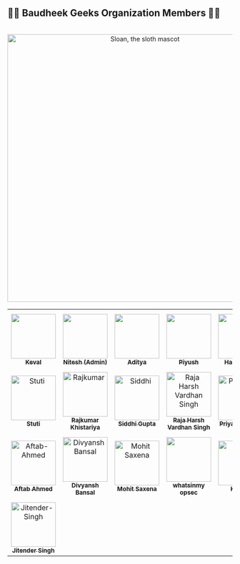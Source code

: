 

## 👨‍🎓 Baudheek Geeks Organization Members 👨‍🎓
<p align="center"><br>
  <img alt="Sloan, the sloth mascot" width="600px" src="https://camo.githubusercontent.com/e39bc5e6c4dec0ebf1954418870f252ec8f3dad966a309cc6af82f9d2ba117a9/68747470733a2f2f6d656469612e646973636f72646170702e6e65742f6174746163686d656e74732f3839313933363436393336353639303339392f3839373535303538303931323839343030332f426c75655f59656c6c6f775f33445f5368617065735f47656e6572616c5f5477697463685f42616e6e65725f332e676966">
   <br>
</p>

<table>
  <tr>
    <td align="center"><a href="https://github.com/kevalvavaliya"><img src="https://avatars.githubusercontent.com/u/72963356?v=4" width="100px;" alt=""/><br /><sub><b>Keval </b></sub></a></td>
    <td align="center"><a href="https://github.com/Nitesh-thapliyal"><img src="https://avatars.githubusercontent.com/u/53345517?v=4" width="100px;" alt=""/><br /><sub><b>Nitesh (Admin)</b></sub></a></td>
    <td align="center"><a href="https://github.com/adityamangal1"><img src="https://github.com/adityamangal1.png?size=460" width="100px;" alt=""/><br /><sub><b>Aditya</b></sub></a></td>
    <td align="center"><a href="https://github.com/Piyush-Codes7"><img src="https://github.com/Piyush-Codes7.png?size=460" width="100px;" alt=""/><br /><sub><b>Piyush</b></sub></a></td>
    <td align="center"><a href="https://github.com/harikanani"><img src="https://github.com/harikanani.png?size=460" width="100px;" alt=""/><br /><sub><b>Harikrushn</b></sub></a></td>
    <td align="center"><a href="https://github.com/kamleshjoshi8102"><img src="https://github.com/kamleshjoshi8102.png" width="100px;" alt=""/><br /><sub><b>Kamlesh</b></sub></a></td>
    <td align="center"><a href="https://github.com/iatharva"><img src="https://github.com/iatharva.png" width="100px;" alt=""/><br /><sub><b>Atharva I</b></sub></a></td>
    <td align="center"><a href="https://github.com/aayush89890"><img src="https://github.com/aayush89890.png" width="100px;" alt=""/><br /><sub><b>Aayush Jain</b></sub></a></td>
    <td align="center"><a href="https://github.com/arnav1776"><img src="https://github.com/arnav1776.png" width="100px;" alt=""/><br /><sub><b>Arnav Sharma</b></sub></a></td>
    <td align="center"><a href="https://github.com/EFFLUX110"><img src="https://github.com/EFFLUX110.png" width="100px;" alt=""/><br /><sub><b>Mrinank</b></sub></a></td>
    <td align="center"><a href="https://github.com/abhigoyani"><img src="https://github.com/abhigoyani.png" width="100px;" alt="abhi"/><br /><sub><b>Abhi Goyani</b></sub></a>
    <td align="center"><a href="https://github.com/dhruvaop"><img src="https://github.com/dhruvaop.png" width="100px;" alt="Dhruva Bhattacharya"/><br /><sub><b>Dhruva Bhattacharya</b></sub></a> </td>
    <td align="center"><a href="https://github.com/Mayank17M"><img src="https://github.com/Mayank17M.png" width="100px;" alt="Mayank"/><br /><sub><b>Mayank</b></sub></a></td>    
  </tr>
  
  <tr>
   <td align="center"><a href="https://github.com/stutimongia2024"><img src="https://github.com/stutimongia2024.png" width="100px;" alt="Stuti"/><br /><sub><b>Stuti</b></sub></a></td>
   <td align="center"><a href="https://github.com/Rajkumar-justcoder"><img src="https://github.com/Rajkumar-justcoder.png" width="100px;" alt="Rajkumar"/><br /><sub><b>Rajkumar Khistariya</b></sub></a></td>
   <td align="center"><a href="https://github.com/siddhiiguptaa"><img src="https://github.com/siddhiiguptaa.png" width="100px;" alt="Siddhi"/><br /><sub><b>Siddhi Gupta</b></sub></a></td>
   <td align="center"><a href="https://github.com/rhvsingh"><img src="https://github.com/rhvsingh.png" width="100px;" alt="Raja Harsh Vardhan Singh"/><br /><sub><b>Raja Harsh Vardhan Singh</b></sub></a></td>
   <td align="center"><a href="https://github.com/Priyanshi-Negi317"><img src="https://github.com/Priyanshi-Negi317.png" width="100px;" alt="Priyanshi Negi"/><br /><sub><b>Priyanshi Negi</b></sub></a></td>
   <td align="center"><a href="https://github.com/ROCKY-BANG"><img src="https://avatars.githubusercontent.com/u/74963641?s=48&v=4" width="100px;" alt="Rocky-Bang"/><br /><sub><b>Rocky-Bang</b></sub></a></td>
   <td align="center"><a href="https://github.com/RahulGupta899"><img src="https://avatars.githubusercontent.com/u/64692111?v=4" width="100px;" alt="Rahul Gupta"/><br /><sub><b>Rahul Gupta</b></sub></a></td>
   <td align="center"><a href="https://github.com/prathamesh-borse"><img src="https://avatars.githubusercontent.com/u/66899360?v=4" width="100px;" alt="Prathamesh Borse"/><br /><sub><b>Prathamesh Borse</b></sub></a></td>
   <td align="center"><a href="https://github.com/kalpitmalviya"><img src="https://avatars.githubusercontent.com/u/48874264?s=400&u=01b08f0500d0ac8b12f75a5648349e30d8047484&v=4" width="100px;" alt="Kalpit Malviya"/><br /><sub><b>Kalpit Malviya</b></sub></a></td> 
   <td align="center"><a href="https://github.com/Abhay-Parihar"><img src="https://avatars.githubusercontent.com/u/83938959?v=4" width="100px;" alt="Abhay-Parihar"/><br /><sub><b>Abhay-Parihar</b></sub></a></td>
   <td align="center"><a href="https://github.com/shaishav06"><img src="https://github.com/shaishav06.png" width="100px;" alt="Shaishav-Surati"/><br /><sub><b>Shaishav Surati</b></sub></a></td>
   <td align="center"><a href="https://github.com/Recognizeyourself"><img src="https://github.com/Recognizeyourself.png" width="100px;" alt="Yash Verma"/><br /><sub><b>Yash Verma</b></sub></a></td>
   <td align="center"><a href="https://github.com/yasinbordbar"><img src="https://github.com/yasinbordbar.png" width="100px;" alt="Shaishav-Surati"/><br /><sub><b>Yasin Bordbar</b></sub></a></td> 
    
  <tr>
    <td align="center"><a href="https://github.com/aftabahmedabro/"><img src="https://github.com/AftabAhmedAbro/aftabahmedabro.png/blob/0840582e27565f8fb4ebbc40017dad902a14372b/WhatsApp%20Image%202021-10-19%20at%204.49.58%20PM.jpeg" width="100px;" alt="Aftab-Ahmed"/><br /><sub><b>Aftab Ahmed</b></sub></a></td>
    <td align="center"><a href="https://github.com/idivyanshbansal"><img src="https://avatars.githubusercontent.com/u/86911142?s=400&u=ffa5754b3afac61caedaf55ceaa2215283107690&v=4" width="100px;" alt="Divyansh Bansal"/><br /><sub><b>Divyansh Bansal</b></sub></a></td>
   <td align="center"><a href="https://github.com/mohitsaxenaknoldus"><img src="https://avatars.githubusercontent.com/u/76725454?v=4" width="100px;" alt="Mohit Saxena"/><br /><sub><b>Mohit Saxena</b></sub></a></td>
   <td align="center"><a href="https://github.com/whatsinmyopsec"><img src="https://github.com/whatsinmyopsec.png" width="100px;" alt=""/><br /><sub><b>whatsinmy<br>opsec</b></sub></a></td>
   <td align="center"><a href="https://github.com/TzuyusForgottenLuggage"><img src="https://github.com/TzuyusForgottenLuggage.png" width="100px;" alt="Kishan"/><br /><sub><b>Kishan</b></sub></a></td>
   <td align="center"><a href="https://github.com/Aarushijain-06"><img src="https://github.com/Aarushijain-06.png" width="100px;" alt="Aarushi Jain"/><br /><sub><b>Aarushi Jain</b></sub></a></td>
   <td align="center"><a href="https://github.com/fenil3357"><img src="https://avatars.githubusercontent.com/u/78013068?v=4" width="100px;" alt="Fenil"/><br /><sub><b>Fenil</b></sub></a></td>  
   <td align="center"><a href="https://github.com/rishigupta1109"><img src="https://avatars.githubusercontent.com/u/84670640?s=400&u=2d495195e06f0be0c8b201c557732a60b6a90262&v=4" width="100px;" alt="Rishi Gupta"/><br /><sub><b>Rishi Gupta</b></sub></a></td>
   <td align="center"><a href="https://github.com/Geek-Tekina"><img src="https://avatars.githubusercontent.com/u/86910934?s=400&u=54c56db98c4c38fcf51a9d57d196845ae14f8fba&v=4" width="100px;" alt=""/><br /><sub><b><Aniket></b></sub></a></td>
   <td align="center"><a href="https://github.com/Jaishree-19"><img src="https://avatars.githubusercontent.com/u/66164662?s=400&u=282cf08e4a4a669a7e5ee4bc73653e0bc403d9d4&v=4" width="100px;" alt="Jaishree-Tewari"/><br /><sub><b>Jaishree Tewari</b></sub></a></td> 
 <td align="center"><a href="https://github.com/adityarawat1337x"><img src="https://avatars.githubusercontent.com/adityarawat1337x" width="100px;" alt="Aditya-Rawat"/><br /><sub><b>Aditya Rawat</b></sub></a></td>
<td align="center"><a href="https://github.com/SatyamKharote/"><img src="https://github.com/SatyamKharote.png" width="100px;" alt="Satyam-Kharote"/><br /><sub><b>Satyam Kharote</b></sub></a></td>
 <td align="center"><a href="https://github.com/Danish-Belal"><img src="https://avatars.githubusercontent.com/u/75158997?s=400&u=d67f0efe8205b1103a9c51997e4c3e54967f9cd8&v=4" width="100px;" alt="Danish Belal"/><br /><sub><b>Danish Belal</b></sub></a></td>
 <td align="center"><a href="https://github.com/Wishy-S"><img src="https://avatars.githubusercontent.com/u/54708414?s=400&u=c5b2cacca8dfdc0aec99e81e5c5a0350ad289b17&v=4" width="102px;" alt="Shubham Vyas"/><br /><sub><b>Shubham Vyas</b></sub></a></td>
 <td align="center"><a href="https://github.com/thuongtruong1009"><img src="https://avatars.githubusercontent.com/thuongtruong1009" width="100px;" alt="Tran Nguyen Thuong Truong"/><br /><sub><b>Tran Nguyen Thuong Truong</b></sub></a></td>
 <td align="center"><a href="https://github.com/jose-jimmy"><img src="https://user-images.githubusercontent.com/88069006/142464350-ddd2a194-39e6-4ce5-a975-73e6923b2320.png" width="100px;" alt="Jose Jimmy"/><br /><sub><b>Jose Jimmy</b></sub></a></td>
    
    
<!--     PASTE_YOUR_CODE_ABOVE_THIS -->
   </tr>
  <tr> <td align="center"><a href="https://github.com/sharpsailor"><img src="https://github.com/sharpsailor.png" width="100px;" alt="Jitender-Singh"/><br /><sub><b>Jitender Singh</b></sub></a></td></tr>
</table>

